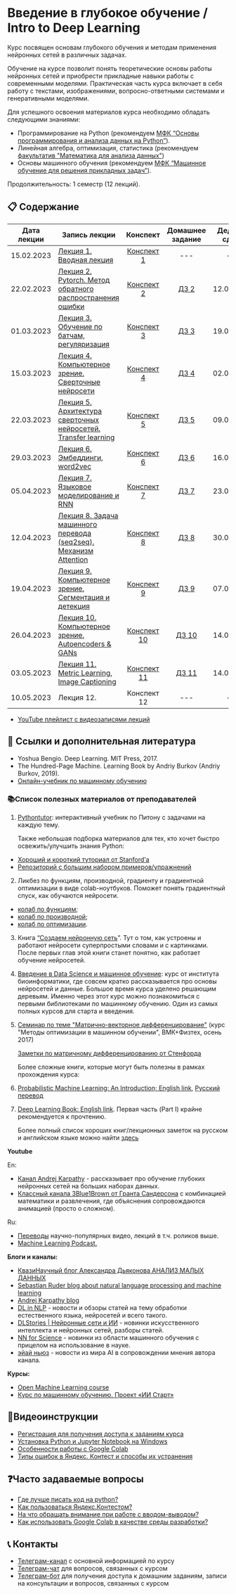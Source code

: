 # Введение в глубокое обучение / Intro to Deep Learning

Курс посвящен основам глубокого обучения и методам применения нейронных сетей в различных задачах.

Обучение на курсе позволит понять теоретические основы работы нейронных сетей и приобрести прикладные навыки работы с современными моделями. Практическая часть курса включает в себя работу с текстами, изображениями, вопросно-ответными системами и генеративными моделями.

Для успешного освоения материалов курса необходимо обладать следующими знаниями:

* Программирование на Python (рекомендуем [МФК “Основы программирования и анализа данных на Python”](https://teach-in.ru/course/python-programming-and-data-analysis-basics)).
* Линейная алгебра, оптимизация, статистика (рекомендуем [факультатив "Математика для анализа данных"](https://teach-in.ru/course/mathematics-for-data-analysis-p1))
* Основы машинного обучения (рекомендуем [МФК “Машинное обучение для решения прикладных задач”](https://youtube.com/playlist?list=PLcsjsqLLSfNAri43suoDrZBVrUsqDIonL)).

Продолжительность: 1 семестр (12 лекций).

## 📋 Содержание

Дата лекции | Запись лекции | Конспект | Домашнее задание | Дедлайн сдачи 
|:----:|----|:----:|:----:|:----:|
|15.02.2023| [Лекция 1. Вводная лекция](https://www.youtube.com/watch?v=UVTycaA9tGU) | [Конспект 1](https://colab.research.google.com/drive/1H8RMbqy8-FPkJ5uif8ZJxjvRcp2leKtk)|---|---|
|22.02.2023| [Лекция 2. Pytorch. Метод обратного распространения ошибки](https://youtube.com/live/C0Ud1RmNG1g) | [Конспект 2](https://colab.research.google.com/drive/1mZhf1Wyg0grBwrDJCWYM7yaAF47Caeeu?usp=sharing) | [ДЗ 2](https://contest.yandex.ru/contest/46876/problems/) | 12.03.2023|
|01.03.2023| [Лекция 3. Обучение по батчам, регуляризация](https://www.youtube.com/live/qvauAflpnyo) | [Конспект 3](https://colab.research.google.com/drive/1wADBJAdbWbKEoZAmp0Tb-P5sqDKfIRa-?usp=sharing) | [ДЗ 3](https://contest.yandex.ru/contest/47171/problems/) | 19.03.2023 |
|15.03.2023| [Лекция 4. Компьютерное зрение. Сверточные нейросети](https://www.youtube.com/live/qwnAJ8_Fksc) | [Конспект 4](https://colab.research.google.com/drive/1ZMu6C3ZEt3kCSDBNWGM6sicXL5-EhSve?usp=sharing) | [ДЗ 4](https://contest.yandex.ru/contest/47730/problems/) | 02.04.2023 |
|22.03.2023| [Лекция 5. Архитектура сверточных нейросетей. Transfer learning](https://www.youtube.com/live/natx7EVccKg) | [Конспект 5](https://colab.research.google.com/drive/1tURrDYNmn89c0NOboVptNgEOuedK0hbo?usp=sharing) | [ДЗ 5](https://contest.yandex.ru/contest/47827/problems/) | 09.04.2023 |
|29.03.2023| [Лекция 6. Эмбеддинги, word2vec](https://www.youtube.com/live/yZ1bHd6-j9E) | [Конспект 6](https://colab.research.google.com/drive/16V-CiuxFBXkUkQDJh4xOI0ERf9MXDtox?usp=sharing) | [ДЗ 6](https://contest.yandex.ru/contest/48235/problems/) | 16.04.2023 |
|05.04.2023| [Лекция 7. Языковое моделирование и RNN](https://youtube.com/live/AvBmhXx-bKg) | [Конспект 7](https://colab.research.google.com/drive/18RBcmlZyiB2h0Ss5U-zdsmVn6QO-QvJ3?usp=sharing) | [ДЗ 7](https://contest.yandex.ru/contest/48477/problems/) | 23.04.2023 |
|12.04.2023| [Лекция 8. Задача машинного перевода (seq2seq). Механизм Attention](https://www.youtube.com/live/oFVToNLVzKw) | [Конспект 8](https://colab.research.google.com/drive/1-Btn7xdS112ic9Qjwmhfs7EibFy2mwG2?usp=sharing) | [ДЗ 8](https://contest.yandex.ru/contest/48751/problems/) | 30.04.2023 |
|19.04.2023| [Лекция 9. Компьютерное зрение. Сегментация и детекция](https://www.youtube.com/live/TW5HrbkAJKU) | [Конспект 9](https://colab.research.google.com/drive/1HRUeBp89XvZ1TMi3fW6wBkqfGoiZjZao?usp=sharing) | [ДЗ 9](https://t.me/c/1684649676/159) | 07.05.2023 |
|26.04.2023| [Лекция 10. Компьютерное зрение. Autoencoders & GANs](https://youtube.com/live/cJ7JhUCBxus) | [Конспект 10](https://colab.research.google.com/drive/1dnbk4DJ5uyxU_OVmHBUVLb0Xo9ZzphNV?usp=sharing) | [ДЗ 10](https://contest.yandex.ru/contest/49261/problems/) | 14.05.2023 |
|03.05.2023| [Лекция 11. Metric Learning, Image Captioning](https://youtube.com/live/GkFEWfuxDK0) | [Конспект 11](https://colab.research.google.com/drive/1uvXs3P1XsH7Mtc20kEI2D9cAPcg-cjyw?usp=sharing) | [ДЗ 11](https://contest.yandex.ru/contest/49450/problems/) | 14.05.2023 |
|10.05.2023| Лекция 12. | Конспект 12 |---|---|

* [YouTube плейлист с видеозаписями лекций](https://youtube.com/playlist?list=PL2mBTfXHM2qiVYN7jMN6tfYyDXKscX9zE)

## 📝 Ссылки и дополнительная литература

* Yoshua Bengio. Deep Learning. MIT Press, 2017.
* The Hundred-Page Machine. Learning Book by Andriy Burkov (Andriy Burkov, 2019).
* [Онлайн-учебник по машинному обучению](https://academy.yandex.ru/dataschool/book)

### 📚Список полезных материалов от преподавателей

1. [Pythontutor](https://pythontutor.ru/): интерактивный учебник по Питону с задачами на каждую тему.

   Также небольшая подборка материалов для тех, кто хочет быстро освежить/улучшить знания Python:

* [Хороший и короткий туториал от Stanford’а](http://cs231n.github.io/python-numpy-tutorial/)
* [Репозиторий с большим набором примеров/упражнений](https://gitlab.erc.monash.edu.au/andrease/Python4Maths/tree/master)

2. Ликбез по функциям, производной, градиенту и градиентной оптимизации в виде colab-ноутбуков. Поможет понять градиентный спуск, как обучаются нейросети. 
* [колаб по функциям](https://colab.research.google.com/drive/1Qc18v4byGmYFqUaJbmMEwRq5MSpmZmuh?usp=sharing);
* [колаб по производной](https://colab.research.google.com/drive/1Etz36ELaIoqOoDR_gbLVn3HsMfxtbK2Q?usp=sharing);
* [колаб по оптимизации](https://colab.research.google.com/drive/1I73AiHtN0XvXCgCMj1oLKZTNw4CRDdTL?usp=sharing).

3. Книга [“Создаем нейронную сеть](https://vk.com/doc44301783_578949209?hash=GF6d6zgN2oXiFi8S66dzZg7eCV3cTi5SZykZoQMTxwD)”. Тут о том, как устроены и работают нейросети суперпростыми словами и с картинками. После первых глав этой книги станет понятно, как работает обучение нейросетей.

4. [Введение в Data Science и машинное обучение](https://stepik.org/course/4852/info): курс от института биоинформатики, где совсем кратко рассказывается про основы нейросетей и данные. Большое время курса уделено решающим деревьям. Именно через этот курс можно познакомиться с первыми библиотеками по машинному обучению. Один из самых полных курсов для старта и введения.

5. [Семинар по теме "Матрично-векторное дифференцирование"](http://www.machinelearning.ru/wiki/images/5/50/MOMO17_Seminar2.pdf) (курс "Методы оптимизации в машинном обучении", ВМК+Физтех, осень 2017)
   
   [Заметки по матричному дифференцированию от Стенфорда](http://cs231n.stanford.edu/vecDerivs.pdf)

   Более сложные книги, которые могут быть полезны в рамках прохождения курса:
1. [Probabilistic Machine Learning: An Introduction; English link](https://probml.github.io/pml-book/book1.html), [Русский перевод](https://dmkpress.com/catalog/computer/data/978-5-93700-119-1/)
2. [Deep Learning Book: English link](https://www.deeplearningbook.org/). Первая часть (Part I) крайне рекомендуется к прочтению.

   Более полный список хороших книг/лекционных заметок на русском и английском языке можно найти [здесь](https://github.com/girafe-ai/ml-course/blob/master/extra_materials.md)


**Youtube**

En:
* [Канал Andrej Karpathy](https://www.youtube.com/@AndrejKarpathy) - рассказывает про обучение глубоких нейронных сетей на больших наборах данных.
* [Классный канала 3Blue1Brown от Гранта Сандерсона](https://youtube.com/c/3blue1brown) с комбинацией математики и развлечения, где объяснения сопровождаются анимацией (просто о сложном).

Ru:
* [Переводы](https://www.youtube.com/@VertDiderScience) научно-популярных видео, лекций в т.ч. роликов выше.
* [Machine Learning Podcast.](https://www.youtube.com/@machinelearningpodcast9502)

**Блоги и каналы:**

* [КвазиНаучный блог Александра Дьяконова АНАЛИЗ МАЛЫХ ДАННЫХ](https://dyakonov.org/ag/)
* [Sebastian Ruder blog about natural language processing and machine learning](https://ruder.io)
* [Andrej Karpathy blog](http://karpathy.github.io)
* [DL in NLP](https://t.me/dlinnlp) - новости и обзоры статей на тему обработки естественного языка, нейросетей и всего такого.
* [DLStories | Нейронные сети и ИИ](https://t.me/dl_stories) - новинки искусственного интеллекта и нейронных сетей, разборы статей.
* [NN for Science](https://t.me/nn_for_science) - новинки из области машинного обучения с прицелом на использование в науке.
* [эйай ньюз](https://t.me/ai_newz) - новости из мира AI в сопровождении мнения автора канала.

**Курсы:**

* [Open Machine Learning course](https://github.com/girafe-ai/ml-course)
* [Курс по машинному обучению. Проект «ИИ Старт»](https://stepik.org/course/125587/promo)

## 🎥Видеоинструкции

* [Регистрация для получения доступа к заданиям курса](https://youtu.be/R1_Xzr3Eyso )
* [Установка Python и Jupyter Notebook на Windows](https://youtu.be/fVu3OjCfVps)
* [Особенности работы с Google Colab ](https://youtu.be/Fbdisx6XUzw)
* [Типы ошибок в Яндекс. Контест и способы их устранения ](https://youtu.be/y3nRM1Wd_3M)

## ❓Часто задаваемые вопросы

* [Где лучше писать код на python?](./instructions/IDE-review.md)
* [Как пользоваться Яндекс.Контестом?](./instructions/yandex_contest.md)
* [На что обращать внимание при работе с вводом-выводом?](./instructions/input-output.md)
* [Как использовать Google Colab в качестве среды разработки?](./instructions/GoogleColab.md)

## 📞 Контакты
* [Телеграм-канал](https://t.me/+p52yYKfqD040NGMy) с основной информацией по курсу
* [Телеграм-чат](https://t.me/+UcXax0tW_3JhZmJi) для вопросов, связанных с курсом
* [Телеграм-бот](https://t.me/msumfk_bot) для получения доступа к домашним заданиям, записи на консультации и вопросов, связанных с курсом
